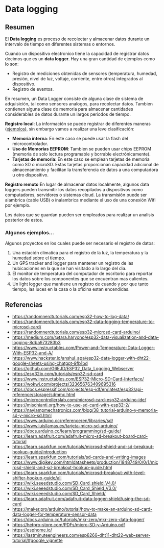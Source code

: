 # Data logging

## Resumen

El **Data logging** es proceso de recolectar y almacenar datos durante un intervalo de tiempo en diferentes sistemas o entornos.

Cuando un dispositivo electronico tiene la capacidad de registrar datos decimos que es un **data logger**. Hay una gran cantidad de ejemplos como lo son:
* Registro de mediciones obtenidas de sensores (temperatura, humedad, presión, nivel de luz, voltaje, corriente, entre otros) integrados al dispositivo.
* Registro de eventos.

En resumen, un Data Logger consiste de alguna clase de sistema de adquisición, tal como sensores analogos, para recolectar datos. Tambien contienen alguna clase de memoria para almacenar cantidades considerables de datos durante un largos periodos de tiempo. 


**Registro local**: La información se puede registrar de diferentes maneras ([ejemplos](https://randomnerdtutorials.com/esp32-how-to-log-data/)), sin embargo vamos a realizar una leve clasificación:
* **Memoria interna**: En este caso se puede usar la flash del microcontrolador.
* **Uso de Memorias EEPROM**: Tambien se pueden usar chips EEPROM (memoria de solo lectura programable y borrable electrónicamente).
* **Tarjetas de memoria**: En este caso se emplean tarjetas de memoria como SD o microSD. Estas tarjetas proporcionan capacidad adicional de almacenamiento y facilitan la transferencia de datos a una computadora u otro dispositivo.

**Registro remoto**
En lugar de almacenar datos localmente, algunos data loggers pueden transmitir los datos recopilados a dispositivos como computadores, servidores o sistemas cloud. La transmisión puede ser alambrica (cable USB) o inalambrica mediante el uso de una conexión Wifi por ejemplo.

Los datos que se guardan pueden ser empleados para realizar un analisis posterior de estos.

### Algunos ejemplos...

Algunos proyectos en los cuales puede ser necesario el registro de datos:
1. Una estación climatica para el registro de la luz, la temperatura y la humedad sobre el tiempo.
2. Un GPS tracker and logger para mantener un registro de las hubicaciones en la que se han visitado a lo largo del dia.
3. El monitor de temperatura del computador de escritorio para reportar los datos sobre los componentes que se encuentran mas calientes.
4. Un light logger que mantiene un registro de cuando y por que tanto tiempo, las luces en la casa o la oficina estan encendidas.

<!--

### Para adaptar luego...
* https://learn.adafruit.com/adafruit-micro-sd-breakout-board-card-tutorial
  * SD cards come in two popular flavors - microSD and SD. The interface, code, structure, etc is all the same. The only differences is the size. MicroSD are much much smaller in physical size.
  * **Formatting notes**: 
    * Even though you can/could use your SD card 'raw' - it's most convenient to format the card to a filesystem. For the Arduino library we'll be discussing, and nearly every other SD library, the card must be formatted FAT16 or FAT32. Some only allow one or the other. The Arduino SD library can use either.
    * If you bought an SD card, chances are it's already pre-formatted with a FAT filesystem. However you may have problems with how the factory formats the card, or if it's an old card it needs to be reformatted. The Arduino SD library we use supports both FAT16 and FAT32 filesystems. 
  * Utilidad para formatear: https://www.sdcard.org/downloads/formatter/
  * Arduino Library & First Test (https://learn.adafruit.com/adafruit-micro-sd-breakout-board-card-tutorial/arduino-library)
  
https://learn.sparkfun.com/tutorials/sd-cards-and-writing-images

* Required Materials
  * microSD Card w/ Minimum Card Size
  * microSD Card Reader
  * Linux Image
  * Single Board Computer (i.e. Raspberry Pi, NVIDIA Jetson Nano, etc.)
  * Internet Connection
* Memory card formater: https://www.sdcard.org/downloads/formatter/
* The Easy Way: To install your own image on your card we recommend software called [Etcher](https://etcher.balena.io/).

https://learn.sparkfun.com/tutorials/microsd-breakout-with-level-shifter-hookup-guide

https://learn.sparkfun.com/tutorials/microsd-shield-and-sd-breakout-hookup-guide


https://docs.arduino.cc/learn/programming/sd-guide/
* Probar el ejemplo

https://www.luisllamas.es/tarjeta-micro-sd-arduino/

https://naylampmechatronics.com/blog/38_tutorial-arduino-y-memoria-sd-y-micro-sd.html


## Hardware

### Componentes

La siguiente tabla muestra los componentes principales del circuito a montar:

|Componentes|Cantidad|Observaciones|
|---|---|---|
|ESP32|1||
|DHT11 Temperature and Humidity Module|1|Disponible en el kit Elegoo ([datasheet](https://cdn.sparkfun.com/assets/b/3/f/9/d/OKY3068-1.pdf))|

Es importante conocer los pines sensor. A continuación se muestra un mapa de estos ([link](https://components101.com/sensors/dht11-temperature-sensor)):

![conexion](DHT11–Temperature-Sensor-Pinout.jpg)

En kid Elegoo tiene un modulo que usa este sensor. Este se muestra a continuación junto con la descripción de los pines de conexión:

![dht11_elegoo](pines_elegoo.png)

### Esquematico

![esquematico](dh11-esp32_sch.png)

### Diagrama de conexión

La conexión entre el sensor DHT11 y el ESP32 se muestra en la siguiente tabla:

|ESP32|DHT11|
|---|---|
|P2 (GPIO2) |S|
|3.3V (VIN3.3V) |VSS|
|GND (GND) |GND|

A continuación se muestra el diagrama de conexión:

![esquematico](dh11-esp32_bb.jpg)

## Software

Este ejemplo se probo en arduino, se pide que repita el procedimiento usando Platformio.

### Configuración

#### Librerias empleadas

Se agregaron las siguientes librerias:

* **DHT**
  
  ![1](libreria_instalacion.png)

* **Adafruit Unified Sensor**

  ![2](libreria_unified_instalacion.png)

#### Programa

El programa codificado se muestra a continuación:

```ino


```

#### Test de la aplicación

Cuando se prueba la aplicación, la salida tiene la siguiente forma:

![3](esp32_dht11-serial.png)


## Otros recursos

La simulación del programa descargado se encuentra en ([link](https://wokwi.com/projects/357776308749643777))


-->
## Referencias

* https://randomnerdtutorials.com/esp32-how-to-log-data/
* https://randomnerdtutorials.com/esp32-data-logging-temperature-to-microsd-card/
* https://randomnerdtutorials.com/esp32-microsd-card-arduino/
* https://medium.com/@tara.haryono/esp32-data-visualization-and-data-logging-8dba973283b3
* https://www.instructables.com/Power-and-Temperature-Data-Logger-With-ESP32-and-A/
* https://www.hackster.io/anshul_apa/esp32-data-logger-with-dht22-google-sheets-using-chatgpt-9fb1bd
* https://github.com/G6EJD/ESP32_Data_Logging_Webserver
* https://esp32io.com/tutorials/esp32-sd-card
* https://www.instructables.com/ESP32-Micro-SD-Card-Interface/
* https://wokwi.com/projects/323656763409695316
* https://docs.espressif.com/projects/esp-idf/en/latest/esp32/api-reference/storage/sdmmc.html
* https://microcontrollerslab.com/microsd-card-esp32-arduino-ide/
* https://mischianti.org/how-to-use-sd-card-with-esp32-2/
* https://naylampmechatronics.com/blog/38_tutorial-arduino-y-memoria-sd-y-micro-sd.html
* https://www.arduino.cc/reference/en/libraries/sd/
* https://www.luisllamas.es/tarjeta-micro-sd-arduino/
* https://docs.arduino.cc/learn/programming/sd-guide/
* https://learn.adafruit.com/adafruit-micro-sd-breakout-board-card-tutorial
* https://learn.sparkfun.com/tutorials/microsd-shield-and-sd-breakout-hookup-guide/introduction
* https://learn.sparkfun.com/tutorials/sd-cards-and-writing-images
* https://www.digikey.com/htmldatasheets/production/1848749/0/0/1/microsd-shield-and-sd-breakout-hookup-guide.html
* https://learn.sparkfun.com/tutorials/microsd-breakout-with-level-shifter-hookup-guide/all
* https://wiki.seeedstudio.com/SD_Card_shield_V4.0/
* https://wiki.seeedstudio.com/SD_Card_Shield_V3.0/
* https://wiki.seeedstudio.com/SD_Card_Shield/
* https://learn.adafruit.com/adafruit-data-logger-shield/using-the-sd-card
* https://maker.pro/arduino/tutorial/how-to-make-an-arduino-sd-card-data-logger-for-temperature-sensor-data
* https://docs.arduino.cc/tutorials/mkr-zero/mkr-zero-data-logger/
* https://hetpro-store.com/PDFs/micro-SD-y-Arduino.pdf
* https://esphome.io/
* https://lastminuteengineers.com/esp8266-dht11-dht22-web-server-tutorial/#google_vignette